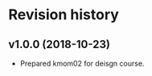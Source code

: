 Revision history
=======================



v1.0.0 (2018-10-23)
------------------------

* Prepared kmom02 for deisgn course.
